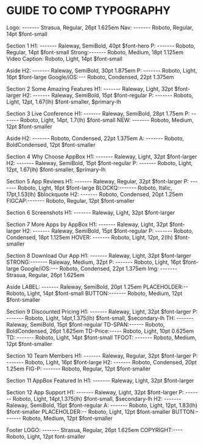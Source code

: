 # GUIDE TO COMP TYPOGRAPHY

Logo:  -------  Strasua, Regular, 26pt        1.625em
Nav:   -------  Roboto, Regular, 14pt         $font-small

Section 1
H1:    -------  Raleway, SemiBold, 40pt       $font-hero
P:     -------  Roboto, Regular, 14pt         $font-small
Strong:-------  Roboto, Medium, 18pt          1.125em
Video Caption:  Roboto, Light, 14pt           $font-small

Aside
H2:    -------  Raleway, SemiBold, 30pt       1.875em
P:     -------  Roboto, Light, 16pt           $font-large
Google/iOS:---  Roboto, Condensed, 22pt       1.375em


Section 2 Some Amazing Features
H1:    -------  Raleway, Light, 32pt          $font-larger
H2:    -------  Raleway, SemiBold, 15pt       $font-regular
P:     -------  Roboto, Light, 12pt, 1.67(lh) $font-smaller, $primary-lh

Section 3 Live Conference
H1:    -------  Raleway, SemiBold, 28pt       1.75em
P:     -------  Roboto, Light, 14pt, 1.7(lh)  $font-small
NEW:   -------  Roboto, Medium, 12pt          $font-smaller

Aside
H2:    -------  Roboto, Condensed, 22pt       1.375em
A:     -------  Roboto, BoldCondensed, 12pt   $font-smaller

Section 4 Why Choose AppBox
H1:    -------  Raleway, Light, 32pt          $font-larger
H2:    -------  Raleway, SemiBold, 15pt       $font-regular
P:     -------  Roboto, Light, 12pt, 1.67(lh) $font-smaller, $primary-lh

Section 5 App Reviews
H1:    -------  Raleway, Regular, 32pt        $font-larger
P:     -------  Roboto, Light, 16pt           $font-large
BLOCKQ:-------  Roboto, Italic, 17pt,1.53(lh) $blockquote
H2:    -------  Roboto, Condensed, 20pt       1.25em
FIGCAP:-------  Roboto, Regular, 12pt         $font-smaller

Section 6 Screenshots
H1:    -------  Raleway, Light, 32pt          $font-larger

Section 7 More Apps by AppBox
H1:    -------  Raleway, Light, 32pt          $font-larger
H2:    -------  Raleway, SemiBold, 15pt       $font-regular
P:     -------  Roboto, Condensed, 18pt       1.125em
HOVER: -------  Roboto, Light, 12pt, 2(lh)    $font-smaller

Section 8 Download Our App
H1:    -------  Raleway, Light, 32pt          $font-larger
STRONG:-------  Raleway, Medium, 32pt
P:     -------  Roboto, Light, 16pt           $font-large
Google/iOS:---  Roboto, Condensed, 22pt       1.375em
Img:   -------  Strasua, Regular, 26pt        1.625em

Aside
LABEL: -------  Raleway, SemiBold, 20pt       1.25em
PLACEHOLDER:--  Roboto, Light, 14pt           $font-small
BUTTON:-------  Roboto, Medium, 12pt          $font-smaller

Section 9 Discounted Pricing
H1:    -------  Raleway, Light, 32pt          $font-larger
P:     -------  Roboto, Light, 14pt,1.375(lh) $font-small, $secondary-lh
TH:    -------  Raleway, SemiBold, 15pt       $font-regular
TD-SPAN:------  Roboto, BoldCondensed, 26pt   1.625em
TD-Price:-----  Roboto, Light, 10pt           0.625em
TD:    -------  Roboto, Light, 14pt           $font-small
TFOOT: -------  Roboto, Medium, 12pt          $font-smaller

Section 10 Team Members
H1:    -------  Raleway, Regular, 32pt        $font-larger
P:     -------  Roboto, Light, 16pt           $font-large
H2:    -------  Roboto, Condensed, 20pt       1.25em
FIG-P: -------  Roboto, Regular, 12pt         $font-smaller

Section 11 AppBox Featured In
H1:    -------  Raleway, Light, 32pt          $font-larger

Section 12 App Support
H1:    -------  Raleway, Light, 32pt          $font-larger
P:     -------  Roboto, Light, 14pt,1.375(lh) $font-small, $secondary-lh
H2:    -------  Raleway, SemiBold, 15pt       $font-regular
A:     -------  Roboto, Light, 12pt, 1.83(lh) $font-smaller
PLACEHOLDER:--  Roboto, Light, 12pt           $font-smaller
BUTTON:-------  Roboto, Medium, 12pt          $font-smaller

Footer
LOGO:  -------  Strasua, Regular, 26pt        1.625em
COPYRIGHT:----  Roboto, Light, 12pt           font-smaller
